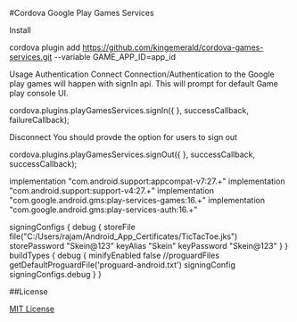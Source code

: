   #Cordova Google Play Games Services

Install
 
  cordova plugin add https://github.com/kingemerald/cordova-games-services.git --variable GAME_APP_ID=app_id
  

Usage
Authentication
Connect
Connection/Authentication to the Google play games will happen with signIn api. This will prompt for default Game play console UI.


cordova.plugins.playGamesServices.signIn({
}, successCallback, failureCallback);
  
Disconnect
You should provde the option for users to sign out

cordova.plugins.playGamesServices.signOut({
}, successCallback, successCallback);



  implementation "com.android.support:appcompat-v7:27.+"
  implementation "com.android.support:support-v4:27.+"
  implementation "com.google.android.gms:play-services-games:16.+"
  implementation "com.google.android.gms:play-services-auth:16.+"

  signingConfigs {
    debug {
      storeFile file("C:/Users/rajam/Android_App_Certificates/TicTacToe.jks")
      storePassword "Skein@123"
      keyAlias "Skein"
      keyPassword "Skein@123"
    }
  }
  buildTypes {
    debug {
      minifyEnabled false
      //proguardFiles getDefaultProguardFile('proguard-android.txt')
      signingConfig signingConfigs.debug
    }
  }


##License

[MIT License](http://ilee.mit-license.org)
